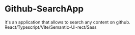 # Github-SearchApp
It's an application that allows to search any content on github. React/Typescript/Vite/Semantic-UI-rect/Sass
